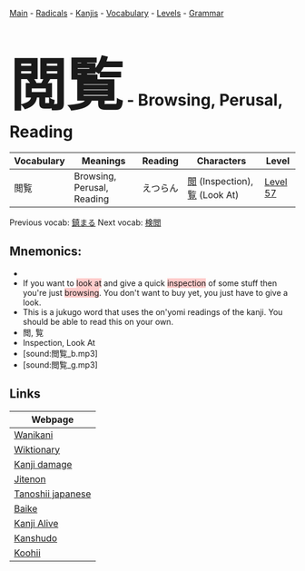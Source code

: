 <style> bigfont {font-size: 100px}</style>
[Main](../README.md) -
[Radicals](../radicals.md) -
[Kanjis](../kanjis.md) -
[Vocabulary](../vocabulary.md) -
[Levels](../levels.md) -
[Grammar](../grammar.md)
# <bigfont> 閲覧</bigfont> - Browsing, Perusal, Reading 

| Vocabulary | Meanings | Reading | Characters | Level |
| --- | --- | --- | --- | --- |
| 閲覧 | Browsing, Perusal, Reading | えつらん |  [閲](../kanjis/閲.md) (Inspection), [覧](../kanjis/覧.md) (Look At) | [Level 57](../levels/wk_level57.md) |

Previous vocab: [鎮まる](鎮まる.md) Next vocab: [検閲](検閲.md) 

## Mnemonics:

* 
* If you want to <span style="background-color:#ffcccb"> look at</span> and give a quick <span style="background-color:#ffcccb"> inspection</span> of some stuff then you're just <span style="background-color:#ffcccb"> browsing</span>. You don't want to buy yet, you just have to give a look.
* This is a jukugo word that uses the on'yomi readings of the kanji. You should be able to read this on your own.
* 閲, 覧
* Inspection, Look At
* [sound:閲覧_b.mp3]
* [sound:閲覧_g.mp3]


## Links 

| Webpage |
| --- |
| [Wanikani          ](https://www.wanikani.com/kanji/閲覧) |
| [Wiktionary        ](https://en.wiktionary.org/wiki/閲覧) |
| [Kanji damage      ](http://www.kanjidamage.com/kanji/search?utf8=✓&q=閲覧) |
| [Jitenon           ](https://jitenon.com/kanji/閲覧) |
| [Tanoshii japanese ](https://www.tanoshiijapanese.com/dictionary/kanji.cfm?k=閲覧) |
| [Baike             ](https://baike.baidu.com/item/閲覧) |
| [Kanji Alive       ](https://app.kanjialive.com/閲覧) |
| [Kanshudo          ](https://www.kanshudo.com/searchmn?q=閲覧) |
| [Koohii            ](https://kanji.koohii.com/study/kanji/閲覧) |
